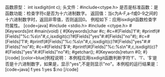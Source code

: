 函数原型： int isxdigit(int c);
头文件：#include<ctype.h>
是否是标准函数：是
函数功能：检查字符c是否为十六进制数字。
返回值：当c为A-F,a-f或0-9之间的十六进制数字时，返回非零值，否则返回0。
例程如下：应用isxdigit函数检查字符属性。
[code=java]
#include <stdio.h>
#include <ctype.h>
#[Keywords]int #main(void)
{
     #[Keywords]char #c;
     #c=#[Fields]'f'#;
     #printf(#[Fields]"%c:%s\n"#,c,isxdigit(c)?#[Fields]"yes"#:#[Fields]"no"#);
     #c=#[Fields]'1'#;
     #printf(#[Fields]"%c:%s\n"#,c,isxdigit(c)?#[Fields]"yes"#:#[Fields]"no"#);
     #c=#[Fields]'$'#;
     #printf(#[Fields]"%c:%s\n"#,c,isxdigit(c)?#[Fields]"yes"#:#[Fields]"no"#);
     #getchar();
     #[Keywords]return #0;
#}
[/code]
[color=blue]例程说明：
本例程应用isxdigit函数判断字符'f'、'1'、'$'是否是十六进制数字，如果是，显示"yes",不是则显示"no"。本例程的运行结果是：
[code=java]
f:yes
1:yes
$:no
[/code]